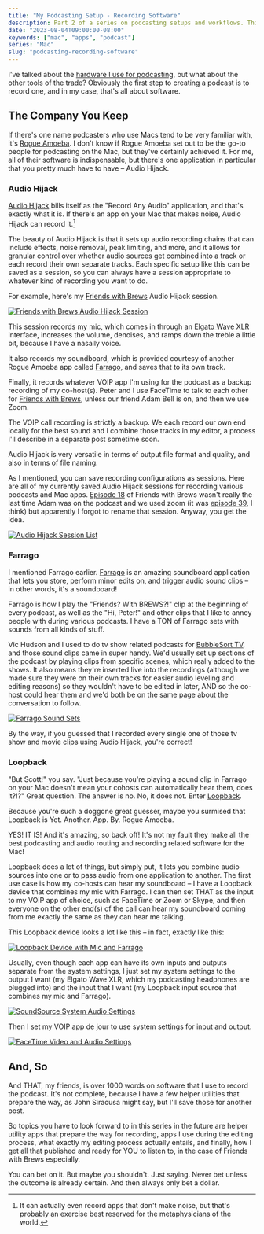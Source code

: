 ```yaml
---
title: "My Podcasting Setup - Recording Software"
description: Part 2 of a series on podcasting setups and workflows. This is the software I use for recording podcasts.
date: "2023-08-04T09:00:00-08:00"
keywords: ["mac", "apps", "podcast"]
series: "Mac"
slug: "podcasting-recording-software"
---
```


I've talked about the [hardware I use for podcasting](https://scottwillsey.com/podcasting-setup-hardware/), but what about the other tools of the trade? Obviously the first step to creating a podcast is to record one, and in my case, that's all about software.

## The Company You Keep

If there's one name podcasters who use Macs tend to be very familiar with, it's [Rogue Amoeba](https://rogueamoeba.com). I don't know if Rogue Amoeba set out to be the go-to people for podcasting on the Mac, but they've certainly achieved it. For me, all of their software is indispensable, but there's one application in particular that you pretty much have to have – Audio Hijack.

### Audio Hijack

[Audio Hijack](https://rogueamoeba.com/audiohijack/) bills itself as the "Record Any Audio" application, and that's exactly what it is. If there's an app on your Mac that makes noise, Audio Hijack can record it.[^1]

The beauty of Audio Hijack is that it sets up audio recording chains that can include effects, noise removal, peak limiting, and more, and it allows for granular control over whether audio sources get combined into a track or each record their own separate tracks. Each specific setup like this can be saved as a session, so you can always have a session appropriate to whatever kind of recording you want to do.

For example, here's my [Friends with Brews](https://friendswithbrews.com) Audio Hijack session.

[![Friends with Brews Audio Hijack Session](../../assets/images/posts/AudioHijackFwBSession-296E143F-42B1-4413-9652-108458F4BB64.jpeg)](/images/posts/AudioHijackFwBSession-296E143F-42B1-4413-9652-108458F4BB64.jpeg)

This session records my mic, which comes in through an [Elgato Wave XLR](https://www.elgato.com/us/en/p/wave-xlr) interface, increases the volume, denoises, and ramps down the treble a little bit, because I have a nasally voice.

It also records my soundboard, which is provided courtesy of another Rogue Amoeba app called [Farrago](https://rogueamoeba.com/farrago/), and saves that to its own track.

Finally, it records whatever VOIP app I'm using for the podcast as a backup recording of my co-host(s). Peter and I use FaceTime to talk to each other for [Friends with Brews](https://friendswithbrews.com), unless our friend Adam Bell is on, and then we use Zoom.

The VOIP call recording is strictly a backup. We each record our own end locally for the best sound and I combine those tracks in my editor, a process I'll describe in a separate post sometime soon.

Audio Hijack is very versatile in terms of output file format and quality, and also in terms of file naming.

As I mentioned, you can save recording configurations as sessions. Here are all of my currently saved Audio Hijack sessions for recording various podcasts and Mac apps. [Episode 18](https://friendswithbrews.com/18/) of Friends with Brews wasn't really the last time Adam was on the podcast and we used zoom (it was [episode 39](https://friendswithbrews.com/39/), I think) but apparently I forgot to rename that session. Anyway, you get the idea.

[![Audio Hijack Session List](../../assets/images/posts/AudioHijackSessionsList-22BCE0E0-6ECE-417D-B0F0-20DDEACD35B4.jpeg)](/images/posts/AudioHijackSessionsList-22BCE0E0-6ECE-417D-B0F0-20DDEACD35B4.jpeg)

### Farrago

I mentioned Farrago earlier. [Farrago](https://rogueamoeba.com/farrago/) is an amazing soundboard application that lets you store, perform minor edits on, and trigger audio sound clips – in other words, it's a soundboard!

Farrago is how I play the "Friends? With BREWS?!" clip at the beginning of every podcast, as well as the "Hi, Peter!" and other clips that I like to annoy people with during various podcasts. I have a TON of Farrago sets with sounds from all kinds of stuff.

Vic Hudson and I used to do tv show related podcasts for [BubbleSort TV](https://bubblesort.show/bubblesort-tv/), and those sound clips came in super handy. We'd usually set up sections of the podcast by playing clips from specific scenes, which really added to the shows. It also means they're inserted live into the recordings (although we made sure they were on their own tracks for easier audio leveling and editing reasons) so they wouldn't have to be edited in later, AND so the co-host could hear them and we'd both be on the same page about the conversation to follow.

[![Farrago Sound Sets](../../assets/images/posts/FarragoSets-96F9B286-8CC9-4BAD-9CAE-9DCBCA223A29.jpeg)](/images/posts/FarragoSets-96F9B286-8CC9-4BAD-9CAE-9DCBCA223A29.jpeg)

By the way, if you guessed that I recorded every single one of those tv show and movie clips using Audio Hijack, you're correct!

### Loopback

"But Scott!" you say. "Just because you're playing a sound clip in Farrago on your Mac doesn't mean your cohosts can automatically hear them, does it?!?" Great question. The answer is no. No, it does not. Enter [Loopback](https://rogueamoeba.com/loopback/).

Because you're such a doggone great guesser, maybe you surmised that Loopback is Yet. Another. App. By. Rogue Amoeba.

YES! IT IS! And it's amazing, so back off! It's not my fault they make all the best podcasting and audio routing and recording related software for the Mac!

Loopback does a lot of things, but simply put, it lets you combine audio sources into one or to pass audio from one application to another. The first use case is how my co-hosts can hear my soundboard – I have a Loopback device that combines my mic with Farrago. I can then set THAT as the input to my VOIP app of choice, such as FaceTime or Zoom or Skype, and then everyone on the other end(s) of the call can hear my soundboard coming from me exactly the same as they can hear me talking.

This Loopback device looks a lot like this – in fact, exactly like this:

[![Loopback Device with Mic and Farrago](../../assets/images/posts/LoopbackMicAndFarrago-A8783B3D-3C98-4FCC-BDAF-C4AB24B2D8FC.jpeg)](/images/posts/LoopbackMicAndFarrago-A8783B3D-3C98-4FCC-BDAF-C4AB24B2D8FC.jpeg)

Usually, even though each app can have its own inputs and outputs separate from the system settings, I just set my system settings to the output I want (my Elgato Wave XLR, which my podcasting headphones are plugged into) and the input that I want (my Loopback input source that combines my mic and Farrago).

[![SoundSource System Audio Settings](../../assets/images/posts/SoundSource-25F30062-97B2-48F2-A923-EFA82FAC2FD8.png)](/images/posts/SoundSource-25F30062-97B2-48F2-A923-EFA82FAC2FD8.jpg)

Then I set my VOIP app de jour to use system settings for input and output.

[![FaceTime Video and Audio Settings](../../assets/images/posts/FaceTimeVideoAudioSettings-25F30062-97B2-48F2-A923-EFA82FAC2FD8.jpeg)](/images/posts/FaceTimeVideoAudioSettings-25F30062-97B2-48F2-A923-EFA82FAC2FD8.jpeg)

## And, So

And THAT, my friends, is over 1000 words on software that I use to record the podcast. It's not complete, because I have a few helper utilities that prepare the way, as John Siracusa might say, but I'll save those for another post.

So topics you have to look forward to in this series in the future are helper utility apps that prepare the way for recording, apps I use during the editing process, what exactly my editing process actually entails, and finally, how I get all that published and ready for YOU to listen to, in the case of Friends with Brews especially.

You can bet on it. But maybe you shouldn't. Just saying. Never bet unless the outcome is already certain. And then always only bet a dollar.

[^1]: It can actually even record apps that don't make noise, but that's probably an exercise best reserved for the metaphysicians of the world.
